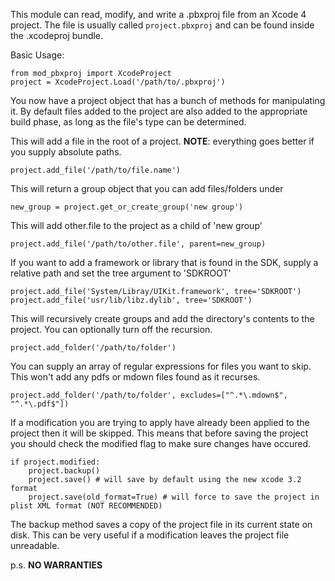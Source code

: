 This module can read, modify, and write a .pbxproj file from an Xcode 4 project.  The file is usually called `project.pbxproj` and can be found inside the .xcodeproj bundle.

Basic Usage:

    from mod_pbxproj import XcodeProject
    project = XcodeProject.Load('/path/to/.pbxproj')

You now have a project object that has a bunch of methods for manipulating it.  By default files added to the project are also added to the appropriate build phase, as long as the file's type can be determined.

This will add a file in the root of a project.
**NOTE**: everything goes better if you supply absolute paths.

    project.add_file('/path/to/file.name')

This will return a group object that you can add files/folders under

    new_group = project.get_or_create_group('new group')

This will add other.file to the project as a child of 'new group'

    project.add_file('/path/to/other.file', parent=new_group)

If you want to add a framework or library that is found in the SDK,
supply a relative path and set the tree argument to 'SDKROOT'

    project.add_file('System/Libray/UIKit.framework', tree='SDKROOT')
    project.add_file('usr/lib/libz.dylib', tree='SDKROOT')

This will recursively create groups and add the directory's contents
to the project.  You can optionally turn off the recursion.

    project.add_folder('/path/to/folder')

You can supply an array of regular expressions for files you want to skip. This won't add any pdfs or mdown files found as it recurses.

    project.add_folder('/path/to/folder', excludes=["^.*\.mdown$", "^.*\.pdf$"])

If a modification you are trying to apply have already been applied to the project then it will be skipped.  This means that before saving the project you should check the modified flag to make sure changes have occured.

    if project.modified:
        project.backup()
        project.save() # will save by default using the new xcode 3.2 format
        project.save(old_format=True) # will force to save the project in plist XML format (NOT RECOMMENDED)

The backup method saves a copy of the project file in its current state on disk.  This can be very useful if a modification leaves the project file unreadable.

p.s. **NO WARRANTIES**